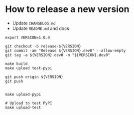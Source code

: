 # How to release a new version

- Update `CHANGELOG.md`
- Update `README.md` and docs

```
export VERSION=1.0.0

git checkout -b release-${VERSION}
git commit -am "Release ${VERSION}.dev0" --allow-empty
git tag -a ${VERSION}.dev0 -m "${VERSION}.dev0"

make build
make upload test-pypi
```

```
git push origin ${VERSION}
git push
```

```

make upload-pypi

# Upload to test PyPI
make upload-test
```

